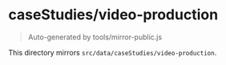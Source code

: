 # caseStudies/video-production

> Auto-generated by tools/mirror-public.js

This directory mirrors `src/data/caseStudies/video-production`.
